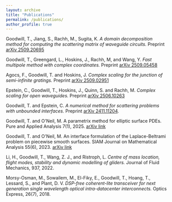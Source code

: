 ```yaml
---
layout: archive
title: "Publications"
permalink: /publications/
author_profile: true
---
```

Goodwill, T., Jiang, S., Rachh, M., Sugita, K. *A domain decomposition method for computing the scattering matrix of waveguide circuits.* Preprint [arXiv 2509.20695](https://arxiv.org/pdf/2509.20695)

Goodwill, T., Greengard, L., Hoskins, J., Rachh, M, and Wang, Y. *Fast multipole method with complex coordinates.* Preprint [arXiv 2509.05458](https://arxiv.org/pdf/2509.05458)

Agocs, F., Goodwill, T. and Hoskins, J. *Complex scaling for the junction of semi-infinite gratings.* Preprint [arXiv 2509.02951](https://arxiv.org/pdf/2509.02951)

Epstein, C., Goodwill, T., Hoskins, J., Quinn, S. and Rachh, M.  *Complex scaling for open waveguides.* Preprint [arXiv 2506.10263](https://arxiv.org/pdf/2506.10263)

Goodwill, T. and Epstein, C. *A numerical method for scattering problems with unbounded interfaces.* Preprint [arXiv 2411.11204](https://arxiv.org/pdf/2411.11204).

Goodwill, T. and O'Neil, M. A parametrix method for elliptic surface PDEs. Pure and Applied Analysis 7(1), 2025. [arXiv link](https://arxiv.org/pdf/2401.12501)

Goodwill, T. and O'Neil, M. An interface formulation of the Laplace-Beltrami problem on piecewise smooth surfaces. SIAM Journal on Mathematical Analysis 55(6), 2023. [arXiv link](https://arxiv.org/pdf/2108.08959)

Li, H., Goodwill, T., Wang, Z. J., and Ristroph, L. *Centre of mass location, flight modes, stability and dynamic modelling of gliders.* Journal of Fluid Mechanics, 937, 2022.

Morsy-Osman, M., Sowailem, M., El-Fiky, E., Goodwill, T., Hoang, T., Lessard, S., and Plant, D. V. *DSP-free coherent-lite transceiver for next generation single wavelength optical intra-datacenter interconnects.* Optics Express, 26(7), 2018.
